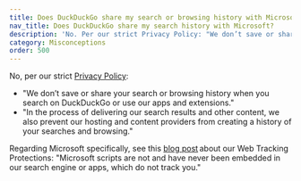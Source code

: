 ```yaml
---
title: Does DuckDuckGo share my search or browsing history with Microsoft?
nav_title: Does DuckDuckGo share my search history with Microsoft?
description: 'No. Per our strict Privacy Policy: "We don’t save or share your search or browsing history when you search on DuckDuckGo or use our apps and extensions."'
category: Misconceptions
order: 500
---
```


No, per our strict [Privacy Policy](https://duckduckgo.com/privacy):

-   "We don’t save or share your search or browsing history when you search on DuckDuckGo or use our apps and extensions."
-   "In the process of delivering our search results and other content, we also prevent our hosting and content providers from creating a history of your searches and browsing."

Regarding Microsoft specifically, see this [blog post](https://spreadprivacy.com/more-privacy-and-transparency/) about our Web Tracking Protections: "Microsoft scripts are not and have never been embedded in our search engine or apps, which do not track you."
